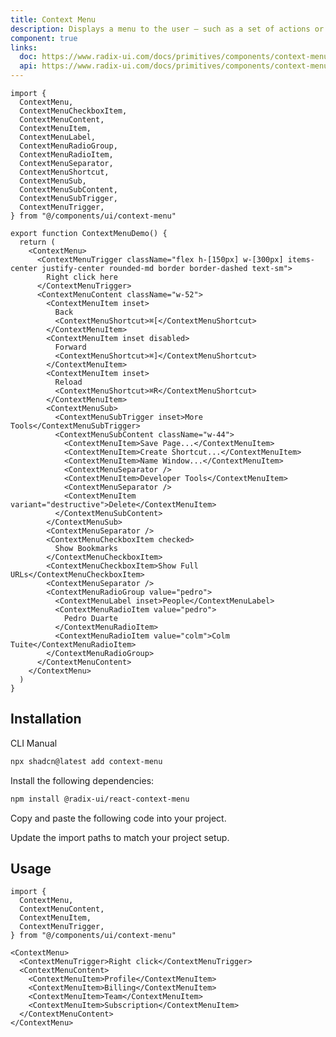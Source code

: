 ```yaml
---
title: Context Menu
description: Displays a menu to the user — such as a set of actions or functions — triggered by a button.
component: true
links:
  doc: https://www.radix-ui.com/docs/primitives/components/context-menu
  api: https://www.radix-ui.com/docs/primitives/components/context-menu#api-reference
---
```


```tsx
import {
  ContextMenu,
  ContextMenuCheckboxItem,
  ContextMenuContent,
  ContextMenuItem,
  ContextMenuLabel,
  ContextMenuRadioGroup,
  ContextMenuRadioItem,
  ContextMenuSeparator,
  ContextMenuShortcut,
  ContextMenuSub,
  ContextMenuSubContent,
  ContextMenuSubTrigger,
  ContextMenuTrigger,
} from "@/components/ui/context-menu"

export function ContextMenuDemo() {
  return (
    <ContextMenu>
      <ContextMenuTrigger className="flex h-[150px] w-[300px] items-center justify-center rounded-md border border-dashed text-sm">
        Right click here
      </ContextMenuTrigger>
      <ContextMenuContent className="w-52">
        <ContextMenuItem inset>
          Back
          <ContextMenuShortcut>⌘[</ContextMenuShortcut>
        </ContextMenuItem>
        <ContextMenuItem inset disabled>
          Forward
          <ContextMenuShortcut>⌘]</ContextMenuShortcut>
        </ContextMenuItem>
        <ContextMenuItem inset>
          Reload
          <ContextMenuShortcut>⌘R</ContextMenuShortcut>
        </ContextMenuItem>
        <ContextMenuSub>
          <ContextMenuSubTrigger inset>More Tools</ContextMenuSubTrigger>
          <ContextMenuSubContent className="w-44">
            <ContextMenuItem>Save Page...</ContextMenuItem>
            <ContextMenuItem>Create Shortcut...</ContextMenuItem>
            <ContextMenuItem>Name Window...</ContextMenuItem>
            <ContextMenuSeparator />
            <ContextMenuItem>Developer Tools</ContextMenuItem>
            <ContextMenuSeparator />
            <ContextMenuItem variant="destructive">Delete</ContextMenuItem>
          </ContextMenuSubContent>
        </ContextMenuSub>
        <ContextMenuSeparator />
        <ContextMenuCheckboxItem checked>
          Show Bookmarks
        </ContextMenuCheckboxItem>
        <ContextMenuCheckboxItem>Show Full URLs</ContextMenuCheckboxItem>
        <ContextMenuSeparator />
        <ContextMenuRadioGroup value="pedro">
          <ContextMenuLabel inset>People</ContextMenuLabel>
          <ContextMenuRadioItem value="pedro">
            Pedro Duarte
          </ContextMenuRadioItem>
          <ContextMenuRadioItem value="colm">Colm Tuite</ContextMenuRadioItem>
        </ContextMenuRadioGroup>
      </ContextMenuContent>
    </ContextMenu>
  )
}

```

## Installation

<CodeTabs>

<TabsList>
  <TabsTrigger value="cli">CLI</TabsTrigger>
  <TabsTrigger value="manual">Manual</TabsTrigger>
</TabsList>
<TabsContent value="cli">

```bash
npx shadcn@latest add context-menu
```

</TabsContent>

<TabsContent value="manual">

<Steps>

<Step>Install the following dependencies:</Step>

```bash
npm install @radix-ui/react-context-menu
```

<Step>Copy and paste the following code into your project.</Step>

<ComponentSource name="context-menu" title="components/ui/context-menu.tsx" />

<Step>Update the import paths to match your project setup.</Step>

</Steps>

</TabsContent>

</CodeTabs>

## Usage

```tsx showLineNumbers
import {
  ContextMenu,
  ContextMenuContent,
  ContextMenuItem,
  ContextMenuTrigger,
} from "@/components/ui/context-menu"
```

```tsx showLineNumbers
<ContextMenu>
  <ContextMenuTrigger>Right click</ContextMenuTrigger>
  <ContextMenuContent>
    <ContextMenuItem>Profile</ContextMenuItem>
    <ContextMenuItem>Billing</ContextMenuItem>
    <ContextMenuItem>Team</ContextMenuItem>
    <ContextMenuItem>Subscription</ContextMenuItem>
  </ContextMenuContent>
</ContextMenu>
```
